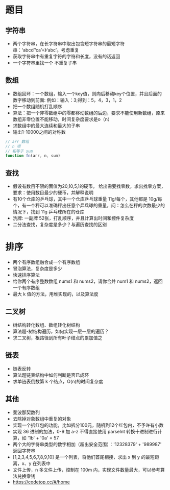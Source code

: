 # 题目

## 字符串
- 两个字符串，在长字符串中取出包含短字符串的最短字符串：‘abcd’‘ca’=》‘abc’。考虑重复
- 获取字符串中有重复字符的字符和长度，没有的话返回
- 一个字符串里找一个 不重复子串

## 数组
- 数组回环：一个数组，输入一个key值，则向后移动key个位置，并且后面的数字移动到前面: 例如：输入：3;得到：5，4，3，1，2
- 把一个数组随机打乱顺序
- 算法：把一个非零数组中的零都移动数组的后边，要求不能使用新数组，原来数组非零位置不能移动，时间复杂度要求是o（n）
- 求数组中的最大连续和最大的子串
- 输出1-10000之间的对称数
```js
// arr 数组
// n 项
// 和等于 sum
function fn(arr, n, sum)
```

## 查找
- 假设有数目不限的面值为20,10,5,1的硬币。 给出需要找零数，求出找零方案，要求：使用数目最少的硬币，并解释说明
- 有10个仓库的乒乓球，其中一个仓库乒乓球重量 11g/每个，其他都是 10g/每个，有一个秤可以准确秤出任意个乒乓球的重量，问：怎么在秤的次数最少的情况下，找到 11g 乒乓球所在的仓库
- 洗牌: 一副牌 52张，打乱顺序，并且计算出时间和控件复杂度
- 二分法查找，复杂度是多少？与遍历查找的区别

# 排序
- 两个有序数组融合成一个有序数组
- 冒泡算法，复杂度是多少
- 快速排序算法
- 给你两个有序整数数组 nums1 和 nums2，请你合并 num1 和 nums2，返回一个有序数组
- 最大 k 值的方法，用堆实现的，以及算法度

## 二叉树
- 树结构转化数组、数组转化树结构
- 算法题-树结构遍历，如何实现一层一层的遍历？
- 求二叉树，根路径到所有叶子结点的累加值之

## 链表
- 链表反转
- 算法题链表结构中如何判断是否已成环
- 求单链表倒数第 k 个结点，O(n)的时间复杂度

## 其他
- 斐波那契数列
- 去除掉对象数组中重复的对象
- 实现一个拆红包的功能，比如拆分100元，随机到12个红包内，不予许有小数
- 实现 36 进制的加法，0-9 加 a-z 不得直接使用 parseInt 转换十进制进行计算，如 '1b' + '0a' = 57
- 两个大的字符串类型的数字相加（超出安全范围）：'12328379' + '989987'  返回字符串
- [1,2,3,4,5,6,7,8,9,10] 是一个列表，将他们首尾相接，求出 x 到 y 的最短距离，x、y 在列表中
- 文件上传，n 多文件上传，控制在 100m 内，实现文件数量最大，可以参考算法兑换零钱
- https://codetop.cc/#/home
